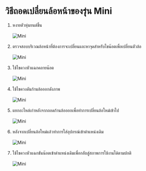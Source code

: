 # วิธีถอดเปลี่ยนล้อหน้าของรุ่น Mini
1. หงายตัวหุ่นยนต์ขึ้น
<br/><br/>
![Mini](https://github.com/b0ssiz/Autobot-Technical-EManual/blob/master/images/mini/Ref2.jpg?raw=true)
<br/><br/>
2. ตรวจสอบบริเวณล้อหน้าที่ต้องการจะเปลี่ยนและหาจุดสำหรับไขน๊อตเพื่อเปลี่ยนตัวล้อ
<br/><br/>
![Mini](https://github.com/b0ssiz/Autobot-Technical-EManual/blob/master/images/mini/Ref3.jpg?raw=true)
<br/><br/>
3. ใช้ไขควงหัวแฉกคลายน๊อต
<br/><br/>
![Mini](https://github.com/b0ssiz/Autobot-Technical-EManual/blob/master/images/mini/Ref4.jpg?raw=true)
<br/><br/>
4. ใช้ไขควงดันก้านล้อออกดังภาพ
<br/><br/>
![Mini](https://github.com/b0ssiz/Autobot-Technical-EManual/blob/master/images/mini/Ref5.jpg?raw=true)
<br/><br/>
5. แยกอะไหล่เก่าหลังจากถอดก้านล้อออกเพื่อทำการเปลี่ยนล้อใหม่เข้าไป
<br/><br/>
![Mini](https://github.com/b0ssiz/Autobot-Technical-EManual/blob/master/images/mini/Ref6.jpg?raw=true)
<br/><br/>
6. หลังจากเปลี่ยนล้อใหม่แล้วทำการใส่อุปกรณ์เข้าตำแหน่งเดิม
<br/><br/>
![Mini](https://github.com/b0ssiz/Autobot-Technical-EManual/blob/master/images/mini/Ref7.jpg?raw=true)
<br/><br/>
7. ใช้ไขควงหัวแฉกขันน๊อตเข้าตำแหน่งเดิมเพื่อกลับสู่สภาพการใช้งานได้ตามปกติ
<br/><br/>
![Mini](https://github.com/b0ssiz/Autobot-Technical-EManual/blob/master/images/mini/Ref8.jpg?raw=true)
<br/><br/>